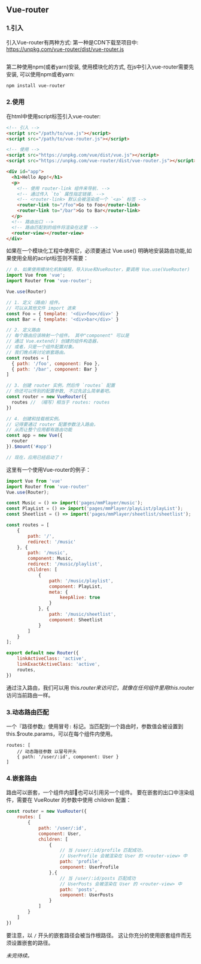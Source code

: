 ## Vue-router
 
### 1.引入
 引入Vue-router有两种方式:
 第一种是CDN下载至项目中: https://unpkg.com/vue-router/dist/vue-router.js
 ```
 
 ```
 第二种使用npm(或者yarn)安装, 使用模块化的方式, 在js中引入vue-router需要先安装, 可以使用npm或者yarn:
```bash
npm install vue-router
```
### 2.使用
在html中使用script标签引入vue-router:

```html
<!-- 引入 -->
<script src="/path/to/vue.js"></script>
<script src="/path/to/vue-router.js"></script>

<!-- 使用 -->
<script src="https://unpkg.com/vue/dist/vue.js"></script>
<script src="https://unpkg.com/vue-router/dist/vue-router.js"></script>

<div id="app">
  <h1>Hello App!</h1>
  <p>
    <!-- 使用 router-link 组件来导航. -->
    <!-- 通过传入 `to` 属性指定链接. -->
    <!-- <router-link> 默认会被渲染成一个 `<a>` 标签 -->
    <router-link to="/foo">Go to Foo</router-link>
    <router-link to="/bar">Go to Bar</router-link>
  </p>
  <!-- 路由出口 -->
  <!-- 路由匹配到的组件将渲染在这里 -->
  <router-view></router-view>
</div>
```

如果在一个模块化工程中使用它，必须要通过 Vue.use() 明确地安装路由功能,如果使用全局的acript标签则不需要：
```js
// 0. 如果使用模块化机制编程，导入Vue和VueRouter，要调用 Vue.use(VueRouter)
import Vue from 'vue';
import Router from 'vue-router';

Vue.use(Router)

// 1. 定义（路由）组件。
// 可以从其他文件 import 进来
const Foo = { template: '<div>foo</div>' }
const Bar = { template: '<div>bar</div>' }

// 2. 定义路由
// 每个路由应该映射一个组件。 其中"component" 可以是
// 通过 Vue.extend() 创建的组件构造器，
// 或者，只是一个组件配置对象。
// 我们晚点再讨论嵌套路由。
const routes = [
  { path: '/foo', component: Foo },
  { path: '/bar', component: Bar }
]

// 3. 创建 router 实例，然后传 `routes` 配置
// 你还可以传别的配置参数, 不过先这么简单着吧。
const router = new VueRouter({
  routes // （缩写）相当于 routes: routes
})

// 4. 创建和挂载根实例。
// 记得要通过 router 配置参数注入路由，
// 从而让整个应用都有路由功能
const app = new Vue({
  router
}).$mount('#app')

// 现在，应用已经启动了！


```
这里有一个使用Vue-router的例子：
```js
import Vue from 'vue'
import Router from 'vue-router'
Vue.use(Router);

const Music = () => import('pages/mmPlayer/music');
const PlayList = () => import('pages/mmPlayer/playList/playList');
const Sheetlist = () => import('pages/mmPlayer/sheetlist/sheetlist');

const routes = [
    {
        path: '/',
        redirect: '/music'
    }, {
        path: '/music',
        component: Music,
        redirect: '/music/playlist',
        children: [
            {
                path: '/music/playlist',
                component: PlayList,
                meta: {
                    keepAlive: true
                }
            }, {
                path: '/music/sheetlist',
                component: Sheetlist
            }
        ]
    }
];

export default new Router({
    linkActiveClass: 'active',
    linkExactActiveClass: 'active',
    routes,
})
```

通过注入路由，我们可以用 this.$router 来访问它，就像在任何组件里用 this.$router 访问当前路由一样。

### 3.动态路由匹配
一个『路径参数』使用冒号`:` 标记。当匹配到一个路由时，参数值会被设置到 this.$route.params，可以在每个组件内使用。
```
routes: [
    // 动态路径参数 以冒号开头
    { path: '/user/:id', component: User }
]
```
### 4.嵌套路由
路由可以嵌套，一个组件内部也可以引用另一个组件。
要在嵌套的出口中渲染组件，需要在 VueRouter 的参数中使用 children 配置：
```js
const router = new VueRouter({
    routes: [
        {
            path: '/user/:id',
            component: User,
            children: [
                {
                    // 当 /user/:id/profile 匹配成功，
                    // UserProfile 会被渲染在 User 的 <router-view> 中
                    path: 'profile',
                    component: UserProfile
                },{
                    // 当 /user/:id/posts 匹配成功
                    // UserPosts 会被渲染在 User 的 <router-view> 中
                    path: 'posts',
                    component: UserPosts
                }
            ]
        }
    ]
})
```
要注意，以 `/` 开头的嵌套路径会被当作根路径。 这让你充分的使用嵌套组件而无须设置嵌套的路径。

*未完待续。*

